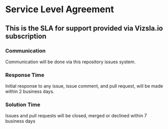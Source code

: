 # Service Level Agreement

## This is the SLA for support provided via Vizsla.io subscription

### Communication

Communication will be done via this repository issues system.

### Response Time

Initial response to any issue, issue comment, and pull request, will be made within 2 business days.

### Solution Time

Issues and pull requests will be closed, merged or declined within 7 business days
